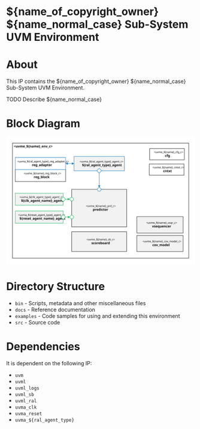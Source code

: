 # ${name_of_copyright_owner} ${name_normal_case} Sub-System UVM Environment


# About
This IP contains the ${name_of_copyright_owner} ${name_normal_case} Sub-System UVM Environment.

TODO Describe ${name_normal_case}


# Block Diagram
![alt text](./docs/env_block_diagram.svg "${name_normal_case} Sub-System UVM Environment Block Diagram")

# Directory Structure
* `bin` - Scripts, metadata and other miscellaneous files
* `docs` - Reference documentation
* `examples` - Code samples for using and extending this environment
* `src` - Source code


# Dependencies
It is dependent on the following IP:

* `uvm`
* `uvml`
* `uvml_logs`
* `uvml_sb`
* `uvml_ral`
* `uvma_clk`
* `uvma_reset`
* `uvma_${ral_agent_type}`
